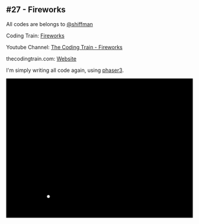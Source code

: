 ## #27 - Fireworks
All codes are belongs to [@shiffman](https://github.com/shiffman)

Coding Train: [Fireworks](https://github.com/CodingTrain/website/tree/master/CodingChallenges/CC_027_FireWorks)

Youtube Channel: [The Coding Train - Fireworks](https://www.youtube.com/watch?v=CKeyIbT3vXI&list=PLRqwX-V7Uu6ZiZxtDDRCi6uhfTH4FilpH&index=30)

thecodingtrain.com: [Website](https://thecodingtrain.com/CodingChallenges/027-fireworks.html)

I'm simply writing all code again, using [phaser3](https://phaser.io/).

![](https://github.com/halilcakar/Coding-Challence/blob/master/CC%20-%20%23027%20-%20Fireworks!/fireworks.gif)
